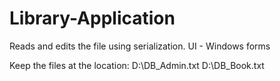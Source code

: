 # Library-Application

Reads and edits the file using serialization. 
UI - Windows forms

Keep the files at the location:
D:\DB_Admin.txt
D:\DB_Book.txt